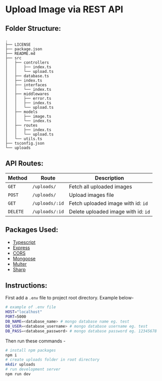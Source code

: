 # Upload Image via REST API

## Folder Structure:

```
.
├── LICENSE
├── package.json
├── README.md
├── src
│   ├── controllers
│   │   ├── index.ts
│   │   └── upload.ts
│   ├── database.ts
│   ├── index.ts
│   ├── interfaces
│   │   └── index.ts
│   ├── middlewares
│   │   ├── error.ts
│   │   ├── index.ts
│   │   └── upload.ts
│   ├── models
│   │   ├── image.ts
│   │   └── index.ts
│   ├── routes
│   │   ├── index.ts
│   │   └── upload.ts
│   └── utils.ts
├── tsconfig.json
└── uploads
```

## API Routes:

| Method   | Route          | Description                         |
| -------- | -------------- | ----------------------------------- |
| `GET`    | `/uploads/`    | Fetch all uploaded images           |
| `POST`   | `/uploads/`    | Upload images file                  |
| `GET`    | `/uploads/:id` | Fetch uploaded image with id: `id`  |
| `DELETE` | `/uploads/:id` | Delete uploaded image with id: `id` |

## Packages Used:

- [Typescript](https://www.typescriptlang.org/)
- [Express](https://expressjs.com/)
- [CORS](https://www.npmjs.com/package/cors)
- [Mongoose](https://mongoosejs.com/)
- [Multer](https://github.com/expressjs/multer)
- [Sharp](https://sharp.pixelplumbing.com/)

## Instructions:

First add a `.env` file to project root directory. Example below-

```bash
# example of .env file
HOST="localhost"
PORT=5000
DB_NAME=<database_name> # mongo database name eg. test
DB_USER=<database_username> # mongo database username eg. test
DB_PASS=<database_password> # mongo database password eg. 12345678
```

Then run these commands -

```bash
# install npm packages
npm i
# create uploads folder in root directory
mkdir uploads
# run development server
npm run dev
```
